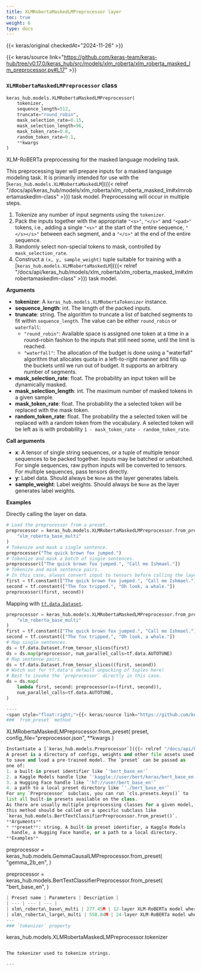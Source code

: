 ```yaml
---
title: XLMRobertaMaskedLMPreprocessor layer
toc: true
weight: 6
type: docs
---
```


{{< keras/original checkedAt="2024-11-26" >}}

{{< keras/source link="https://github.com/keras-team/keras-hub/tree/v0.17.0/keras_hub/src/models/xlm_roberta/xlm_roberta_masked_lm_preprocessor.py#L17" >}}

### `XLMRobertaMaskedLMPreprocessor` class

```python
keras_hub.models.XLMRobertaMaskedLMPreprocessor(
    tokenizer,
    sequence_length=512,
    truncate="round_robin",
    mask_selection_rate=0.15,
    mask_selection_length=96,
    mask_token_rate=0.8,
    random_token_rate=0.1,
    **kwargs
)
```

XLM-RoBERTa preprocessing for the masked language modeling task.

This preprocessing layer will prepare inputs for a masked language modeling
task. It is primarily intended for use with the
[`keras_hub.models.XLMRobertaMaskedLM`]({{< relref "/docs/api/keras_hub/models/xlm_roberta/xlm_roberta_masked_lm#xlmrobertamaskedlm-class" >}}) task model. Preprocessing will occur in
multiple steps.

1. Tokenize any number of input segments using the `tokenizer`.
2. Pack the inputs together with the appropriate `"<s>"`, `"</s>"` and
   `"<pad>"` tokens, i.e., adding a single `"<s>"` at the start of the
   entire sequence, `"</s></s>"` between each segment,
   and a `"</s>"` at the end of the entire sequence.
3. Randomly select non-special tokens to mask, controlled by
   `mask_selection_rate`.
4. Construct a `(x, y, sample_weight)` tuple suitable for training with a
   [`keras_hub.models.XLMRobertaMaskedLM`]({{< relref "/docs/api/keras_hub/models/xlm_roberta/xlm_roberta_masked_lm#xlmrobertamaskedlm-class" >}}) task model.

**Arguments**

- **tokenizer**: A `keras_hub.models.XLMRobertaTokenizer` instance.
- **sequence_length**: int. The length of the packed inputs.
- **truncate**: string. The algorithm to truncate a list of batched segments
  to fit within `sequence_length`. The value can be either
  `round_robin` or `waterfall`:
  - `"round_robin"`: Available space is assigned one token at a
    time in a round-robin fashion to the inputs that still need
    some, until the limit is reached.
  - `"waterfall"`: The allocation of the budget is done using a
    "waterfall" algorithm that allocates quota in a
    left-to-right manner and fills up the buckets until we run
    out of budget. It supports an arbitrary number of segments.
- **mask_selection_rate**: float. The probability an input token will be
  dynamically masked.
- **mask_selection_length**: int. The maximum number of masked tokens
  in a given sample.
- **mask_token_rate**: float. The probability the a selected token will be
  replaced with the mask token.
- **random_token_rate**: float. The probability the a selected token will be
  replaced with a random token from the vocabulary. A selected token
  will be left as is with probability
  `1 - mask_token_rate - random_token_rate`.

**Call arguments**

- **x**: A tensor of single string sequences, or a tuple of multiple
  tensor sequences to be packed together. Inputs may be batched or
  unbatched. For single sequences, raw python inputs will be converted
  to tensors. For multiple sequences, pass tensors directly.
- **y**: Label data. Should always be `None` as the layer generates labels.
- **sample_weight**: Label weights. Should always be `None` as the layer
  generates label weights.

**Examples**

Directly calling the layer on data.

```python
# Load the preprocessor from a preset.
preprocessor = keras_hub.models.XLMRobertaMaskedLMPreprocessor.from_preset(
    "xlm_roberta_base_multi"
)
# Tokenize and mask a single sentence.
preprocessor("The quick brown fox jumped.")
# Tokenize and mask a batch of single sentences.
preprocessor(["The quick brown fox jumped.", "Call me Ishmael."])
# Tokenize and mask sentence pairs.
# In this case, always convert input to tensors before calling the layer.
first = tf.constant(["The quick brown fox jumped.", "Call me Ishmael."])
second = tf.constant(["The fox tripped.", "Oh look, a whale."])
preprocessor((first, second))
```

Mapping with [`tf.data.Dataset`](https://www.tensorflow.org/api_docs/python/tf/data/Dataset).

```python
preprocessor = keras_hub.models.XLMRobertaMaskedLMPreprocessor.from_preset(
    "xlm_roberta_base_multi"
)
first = tf.constant(["The quick brown fox jumped.", "Call me Ishmael."])
second = tf.constant(["The fox tripped.", "Oh look, a whale."])
# Map single sentences.
ds = tf.data.Dataset.from_tensor_slices(first)
ds = ds.map(preprocessor, num_parallel_calls=tf.data.AUTOTUNE)
# Map sentence pairs.
ds = tf.data.Dataset.from_tensor_slices((first, second))
# Watch out for tf.data's default unpacking of tuples here!
# Best to invoke the `preprocessor` directly in this case.
ds = ds.map(
    lambda first, second: preprocessor(x=(first, second)),
    num_parallel_calls=tf.data.AUTOTUNE,
)
```

```python
----
<span style="float:right;">{{< keras/source link="https://github.com/keras-team/keras-hub/tree/v0.17.0/keras_hub/src/models/preprocessor.py#L132" >}}</span>
### `from_preset` method
```

XLMRobertaMaskedLMPreprocessor.from_preset(
preset, config_file="preprocessor.json", \*\*kwargs
)

```python
Instantiate a [`keras_hub.models.Preprocessor`]({{< relref "/docs/api/keras_hub/base_classes/preprocessor#preprocessor-class" >}}) from a model preset.
A preset is a directory of configs, weights and other file assets used
to save and load a pre-trained model. The `preset` can be passed as
one of:
1. a built-in preset identifier like `'bert_base_en'`
2. a Kaggle Models handle like `'kaggle://user/bert/keras/bert_base_en'`
3. a Hugging Face handle like `'hf://user/bert_base_en'`
4. a path to a local preset directory like `'./bert_base_en'`
For any `Preprocessor` subclass, you can run `cls.presets.keys()` to
list all built-in presets available on the class.
As there are usually multiple preprocessing classes for a given model,
this method should be called on a specific subclass like
`keras_hub.models.BertTextClassifierPreprocessor.from_preset()`.
**Arguments**
* **preset**: string. A built-in preset identifier, a Kaggle Models
  handle, a Hugging Face handle, or a path to a local directory.
**Examples**
```

preprocessor = keras_hub.models.GemmaCausalLMPreprocessor.from_preset(
"gemma_2b_en",
)

preprocessor = keras_hub.models.BertTextClassifierPreprocessor.from_preset(
"bert_base_en",
)

```python
| Preset name | Parameters | Description |
| --- | --- | --- |
| xlm\_roberta\_base\_multi | 277.45M | 12-layer XLM-RoBERTa model where case is maintained. Trained on CommonCrawl in 100 languages. |
| xlm\_roberta\_large\_multi | 558.84M | 24-layer XLM-RoBERTa model where case is maintained. Trained on CommonCrawl in 100 languages. |
---
### `tokenizer` property
```

keras_hub.models.XLMRobertaMaskedLMPreprocessor.tokenizer

```python

The tokenizer used to tokenize strings.

---


```
